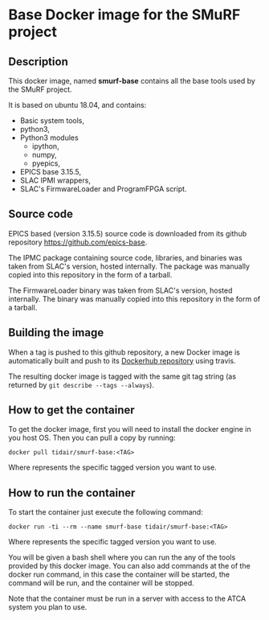 # Base Docker image for the SMuRF project

## Description

This docker image, named **smurf-base** contains all the base tools used by the SMuRF project.

It is based on ubuntu 18.04, and contains:
- Basic system tools,
- python3,
- Python3 modules
  - ipython,
  - numpy,
  - pyepics,
- EPICS base 3.15.5,
- SLAC IPMI wrappers,
- SLAC's FirmwareLoader and ProgramFPGA script.

## Source code

EPICS based (version 3.15.5) source code is downloaded from its github repository https://github.com/epics-base.

The IPMC package containing source code, libraries, and binaries was taken from SLAC's version, hosted internally. The package was manually copied into this repository in the form of a tarball.

The FirmwareLoader binary was taken from SLAC's version, hosted internally. The binary was manually copied into this repository in the form of a tarball.

## Building the image

When a tag is pushed to this github repository, a new Docker image is automatically built and push to its [Dockerhub repository](https://hub.docker.com/r/tidair/smurf-base) using travis.

The resulting docker image is tagged with the same git tag string (as returned by `git describe --tags --always`).

## How to get the container

To get the docker image, first you will need to install the docker engine in you host OS. Then you can pull a copy by running:

```
docker pull tidair/smurf-base:<TAG>
```

Where **<TAG>** represents the specific tagged version you want to use.

## How to run the container

To start the container just execute the following command:

```
docker run -ti --rm --name smurf-base tidair/smurf-base:<TAG>
```

Where **<TAG>** represents the specific tagged version you want to use.

You will be given a bash shell where you can run the any of the tools provided by this docker image. You can also add commands at the  of the docker run command, in this case the container will be started, the command will be run, and the container will be stopped.

Note that the container must be run in a server with access to the ATCA system you plan to use.